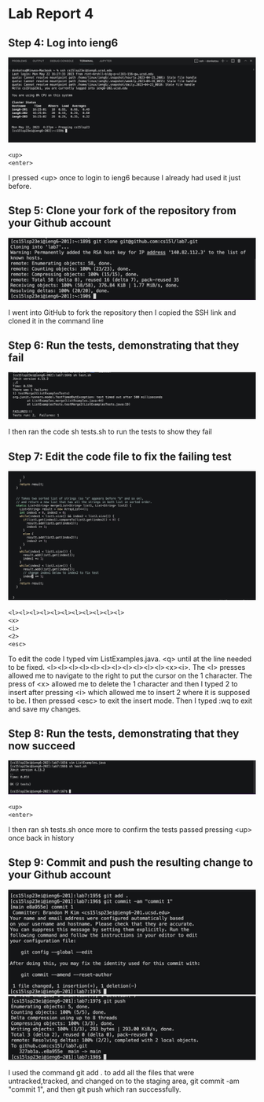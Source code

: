 # Lab Report 4


## Step 4: Log into ieng6

![Image](lr41.jpg)

```
<up>
<enter>
```

I pressed \<up\> once to login to ieng6 because I already had used it just before.

## Step 5: Clone your fork of the repository from your Github account

![Image](lr4clone.jpg)

I went into GitHub to fork the repository then I copied the SSH link and cloned it in the command line

## Step 6: Run the tests, demonstrating that they fail

![Image](lr43.jpg)

I then ran the code sh tests.sh to run the tests to show they fail

## Step 7: Edit the code file to fix the failing test

![Image](lr44.jpg)

```
<l><l><l><l><l><l><l><l><l><l><l>
<x>
<i>
<2>
<esc>
```

To edit the code I typed vim ListExamples.java. \<q\> until at the line needed to be fixed. \<l\>\<l\>\<l\>\<l\>\<l\>\<l\>\<l\>\<l\>\<l\>\<l\>\<l\>\<x\>\<i\>. The \<l\> presses allowed me to navigate to the right to put the cursor on the 1 character. The press of \<x\> allowed me to delete the 1 character and then I typed 2 to insert after pressing \<i\> which allowed me to insert 2 where it is supposed to be. I then pressed \<esc\> to exit the insert mode. Then I typed :wq to exit and save my changes.

## Step 8: Run the tests, demonstrating that they now succeed

![Image](lr45.jpg)

```
<up>
<enter>
```

I then ran sh tests.sh once more to confirm the tests passed pressing \<up\> once back in history

## Step 9: Commit and push the resulting change to your Github account

![Image](lr4commit.jpg)
![Image](lr4push.jpg)

I used the command git add . to add all the files that were untracked,tracked, and changed on to the staging area, git commit -am "commit 1", and then git push which ran successfully.

  

  
  

